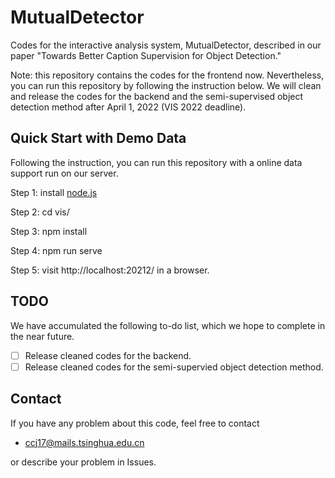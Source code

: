 MutualDetector
======================
Codes for the interactive analysis system, MutualDetector, described in our paper "Towards Better Caption Supervision for Object Detection."

Note: this repository contains the codes for the frontend now. 
Nevertheless, you can run this repository by following the instruction below. 
We will clean and release the codes for the backend and the semi-supervised object detection method after April 1, 2022 (VIS 2022 deadline).

Quick Start with Demo Data
-----------------
Following the instruction, you can run this repository with a online data support run on our server.

Step 1: install [node.js](https://docs.npmjs.com/downloading-and-installing-node-js-and-npm)

Step 2: cd vis/

Step 3: npm install

Step 4: npm run serve

Step 5: visit http://localhost:20212/ in a browser.


## TODO
We have accumulated the following to-do list, which we hope to complete in the near future.
  * [ ] Release cleaned codes for the backend. 
  * [ ] Release cleaned codes for the semi-supervied object detection method.

## Contact
If you have any problem about this code, feel free to contact
- ccj17@mails.tsinghua.edu.cn

or describe your problem in Issues.